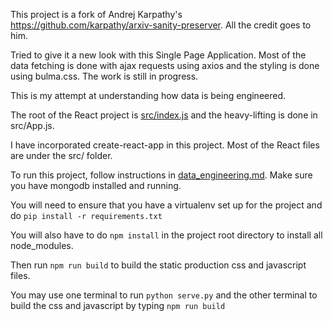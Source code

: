 This project is a fork of Andrej Karpathy's https://github.com/karpathy/arxiv-sanity-preserver. All the credit goes to him.

Tried to give it a new look with this Single Page Application. Most of the data fetching is done with ajax requests using axios and the styling is done using bulma.css. The work is still in progress.

This is my attempt at understanding how data is being engineered.

The root of the React project is [src/index.js](https://github.com/pranayaryal/arxiv-sanity-preserver/blob/pranay_features/src/index.js) and the heavy-lifting is done in src/App.js.

I have incorporated create-react-app in this project. Most of the React files are under the src/ folder.

To run this project, follow instructions in [data_engineering.md](https://github.com/pranayaryal/arxiv-sanity-preserver/blob/pranay_features/data_engineering.md). Make sure you have mongodb installed and running.

You will need to ensure that you have a virtualenv set up for the project and do `pip install -r requirements.txt`

You will also have to do `npm install` in the project root directory to install all node_modules.

Then run `npm run build` to build the static production css and javascript files.

 You may use one terminal to run `python serve.py` and the other terminal to build the css and javascript by typing `npm run build`


